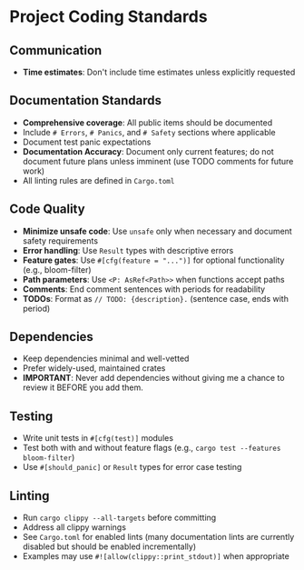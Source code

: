 # Project Coding Standards

## Communication

- **Time estimates**: Don't include time estimates unless explicitly requested

## Documentation Standards

- **Comprehensive coverage**: All public items should be documented
- Include `# Errors`, `# Panics`, and `# Safety` sections where applicable
- Document test panic expectations
- **Documentation Accuracy**: Document only current features; do not document future plans unless imminent (use TODO comments for future work)
- All linting rules are defined in `Cargo.toml`

## Code Quality

- **Minimize unsafe code**: Use `unsafe` only when necessary and document safety requirements
- **Error handling**: Use `Result` types with descriptive errors
- **Feature gates**: Use `#[cfg(feature = "...")]` for optional functionality (e.g., bloom-filter)
- **Path parameters**: Use `<P: AsRef<Path>>` when functions accept paths
- **Comments**: End comment sentences with periods for readability
- **TODOs**: Format as `// TODO: {description}.` (sentence case, ends with period)

## Dependencies

- Keep dependencies minimal and well-vetted
- Prefer widely-used, maintained crates
- **IMPORTANT**: Never add dependencies without giving me a chance to review it BEFORE you add them.

## Testing

- Write unit tests in `#[cfg(test)]` modules
- Test both with and without feature flags (e.g., `cargo test --features bloom-filter`)
- Use `#[should_panic]` or `Result` types for error case testing

## Linting

- Run `cargo clippy --all-targets` before committing
- Address all clippy warnings
- See `Cargo.toml` for enabled lints (many documentation lints are currently disabled but should be enabled incrementally)
- Examples may use `#![allow(clippy::print_stdout)]` when appropriate
